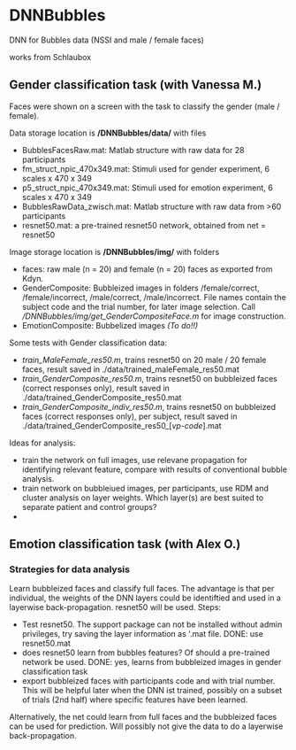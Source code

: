 # DNNBubbles
DNN for Bubbles data (NSSI and male / female faces)

works from Schlaubox

## Gender classification task (with Vanessa M.)
Faces were shown on a screen with the task to classify the gender (male / female). 

Data storage location is **/DNNBubbles/data/** with files
- BubblesFacesRaw.mat: Matlab structure with raw data for 28 participants
- fm_struct_npic_470x349.mat: Stimuli used for gender experiment, 6 scales x 470 x 349
- p5_struct_npic_470x349.mat: Stimuli used for emotion experiment, 6 scales x 470 x 349
- BubblesRawData_zwisch.mat: Matlab structure with raw data from >60 participants
- resnet50.mat: a pre-trained resnet50 network, obtained from net = resnet50


Image storage location is **/DNNBubbles/img/** with folders
- faces: raw male (n = 20) and female (n = 20) faces as exported from Kdyn. 
- GenderComposite: Bubbleized images in folders /female/correct, /female/incorrect, /male/correct, /male/incorrect. File names contain the subject code and the trial number, for later image selection. Call */DNNBubbles/img/get_GenderCompositeFace.m* for image construction.
- EmotionComposite: Bubbelized images  *(To do!!)*

Some tests with Gender classification data:
- *train_MaleFemale_res50.m*, trains resnet50 on 20 male / 20 female faces, result saved in ./data/trained_maleFemale_res50.mat
- *train_GenderComposite_res50.m*, trains resnet50 on bubbleized faces (correct responses only), result saved in ./data/trained_GenderComposite_res50.mat
- *train_GenderComposite_indiv_res50.m*, trains resnet50 on bubbleized faces (correct responses only), per subject, result saved in ./data/trained_GenderComposite_res50_[*vp-code*].mat

Ideas for analysis:
- train the network on full images, use relevane propagation for identifying relevant feature, compare with results of conventional bubble analysis.
- train network on bubbleiued images, per participants, use RDM and cluster analysis on layer weights. Which layer(s) are best suited to separate patient and control groups?
- 

## Emotion classification task (with Alex O.)



### Strategies for data analysis
Learn bubbleized faces and classify full faces. The advantage is that per individual, the weights of the DNN layers could be identiftied and used in a layerwise back-propagation. resnet50 will be used.
Steps:
- Test resnet50. The support package can not be installed without admin privileges, try saving the layer information as '.mat file. DONE: use resnet50.mat
- does resnet50 learn from bubbles features? Of should a pre-trained network be used. DONE: yes, learns from bubbleized images in gender classification task
- export bubbleized faces with participants code and with trial number. This will be helpful later when the DNN ist trained, possibly on a subset of trials (2nd half) where specific features have been learned.

Alternatively, the net could learn from full faces and the bubbleized faces can be used for prediction. Will possibly not give the data to do a layerwise back-propagation.

